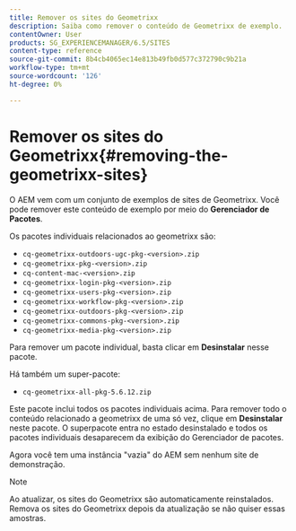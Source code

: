 ```yaml
---
title: Remover os sites do Geometrixx
description: Saiba como remover o conteúdo de Geometrixx de exemplo.
contentOwner: User
products: SG_EXPERIENCEMANAGER/6.5/SITES
content-type: reference
source-git-commit: 8b4cb4065ec14e813b49fb0d577c372790c9b21a
workflow-type: tm+mt
source-wordcount: '126'
ht-degree: 0%

---
```



# Remover os sites do Geometrixx{#removing-the-geometrixx-sites}

O AEM vem com um conjunto de exemplos de sites de Geometrixx. Você pode remover este conteúdo de exemplo por meio do **Gerenciador de Pacotes**.

Os pacotes individuais relacionados ao geometrixx são:

* `cq-geometrixx-outdoors-ugc-pkg-<version>.zip`
* `cq-geometrixx-pkg-<version>.zip`
* `cq-content-mac-<version>.zip`
* `cq-geometrixx-login-pkg-<version>.zip`
* `cq-geometrixx-users-pkg-<version>.zip`
* `cq-geometrixx-workflow-pkg-<version>.zip`
* `cq-geometrixx-outdoors-pkg-<version>.zip`
* `cq-geometrixx-commons-pkg-<version>.zip`
* `cq-geometrixx-media-pkg-<version>.zip`

Para remover um pacote individual, basta clicar em **Desinstalar** nesse pacote.

Há também um super-pacote:

* `cq-geometrixx-all-pkg-5.6.12.zip`

Este pacote inclui todos os pacotes individuais acima. Para remover todo o conteúdo relacionado a geometrixx de uma só vez, clique em **Desinstalar** neste pacote. O superpacote entra no estado desinstalado e todos os pacotes individuais desaparecem da exibição do Gerenciador de pacotes.

Agora você tem uma instância &quot;vazia&quot; do AEM sem nenhum site de demonstração.

>[!NOTE]
>
>Ao atualizar, os sites do Geometrixx são automaticamente reinstalados. Remova os sites do Geometrixx depois da atualização se não quiser essas amostras.

